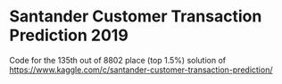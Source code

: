 # Santander Customer Transaction Prediction 2019

Code for the 135th out of 8802 place (top 1.5%) solution of https://www.kaggle.com/c/santander-customer-transaction-prediction/
